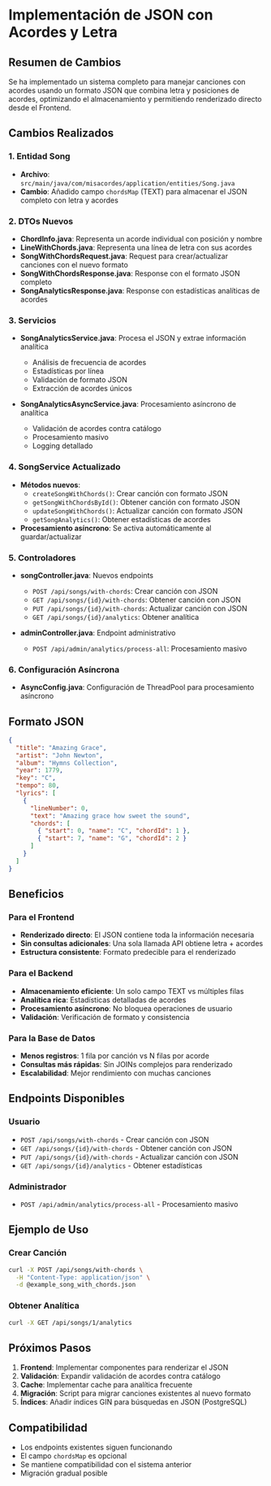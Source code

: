 # Implementación de JSON con Acordes y Letra

## Resumen de Cambios

Se ha implementado un sistema completo para manejar canciones con acordes usando un formato JSON que combina letra y posiciones de acordes, optimizando el almacenamiento y permitiendo renderizado directo desde el Frontend.

## Cambios Realizados

### 1. Entidad Song
- **Archivo**: `src/main/java/com/misacordes/application/entities/Song.java`
- **Cambio**: Añadido campo `chordsMap` (TEXT) para almacenar el JSON completo con letra y acordes

### 2. DTOs Nuevos
- **ChordInfo.java**: Representa un acorde individual con posición y nombre
- **LineWithChords.java**: Representa una línea de letra con sus acordes
- **SongWithChordsRequest.java**: Request para crear/actualizar canciones con el nuevo formato
- **SongWithChordsResponse.java**: Response con el formato JSON completo
- **SongAnalyticsResponse.java**: Response con estadísticas analíticas de acordes

### 3. Servicios
- **SongAnalyticsService.java**: Procesa el JSON y extrae información analítica
  - Análisis de frecuencia de acordes
  - Estadísticas por línea
  - Validación de formato JSON
  - Extracción de acordes únicos

- **SongAnalyticsAsyncService.java**: Procesamiento asíncrono de analítica
  - Validación de acordes contra catálogo
  - Procesamiento masivo
  - Logging detallado

### 4. SongService Actualizado
- **Métodos nuevos**:
  - `createSongWithChords()`: Crear canción con formato JSON
  - `getSongWithChordsById()`: Obtener canción con formato JSON
  - `updateSongWithChords()`: Actualizar canción con formato JSON
  - `getSongAnalytics()`: Obtener estadísticas de acordes
- **Procesamiento asíncrono**: Se activa automáticamente al guardar/actualizar

### 5. Controladores
- **songController.java**: Nuevos endpoints
  - `POST /api/songs/with-chords`: Crear canción con JSON
  - `GET /api/songs/{id}/with-chords`: Obtener canción con JSON
  - `PUT /api/songs/{id}/with-chords`: Actualizar canción con JSON
  - `GET /api/songs/{id}/analytics`: Obtener analítica

- **adminController.java**: Endpoint administrativo
  - `POST /api/admin/analytics/process-all`: Procesamiento masivo

### 6. Configuración Asíncrona
- **AsyncConfig.java**: Configuración de ThreadPool para procesamiento asíncrono

## Formato JSON

```json
{
  "title": "Amazing Grace",
  "artist": "John Newton",
  "album": "Hymns Collection",
  "year": 1779,
  "key": "C",
  "tempo": 80,
  "lyrics": [
    {
      "lineNumber": 0,
      "text": "Amazing grace how sweet the sound",
      "chords": [
        { "start": 0, "name": "C", "chordId": 1 },
        { "start": 7, "name": "G", "chordId": 2 }
      ]
    }
  ]
}
```

## Beneficios

### Para el Frontend
- **Renderizado directo**: El JSON contiene toda la información necesaria
- **Sin consultas adicionales**: Una sola llamada API obtiene letra + acordes
- **Estructura consistente**: Formato predecible para el renderizado

### Para el Backend
- **Almacenamiento eficiente**: Un solo campo TEXT vs múltiples filas
- **Analítica rica**: Estadísticas detalladas de acordes
- **Procesamiento asíncrono**: No bloquea operaciones de usuario
- **Validación**: Verificación de formato y consistencia

### Para la Base de Datos
- **Menos registros**: 1 fila por canción vs N filas por acorde
- **Consultas más rápidas**: Sin JOINs complejos para renderizado
- **Escalabilidad**: Mejor rendimiento con muchas canciones

## Endpoints Disponibles

### Usuario
- `POST /api/songs/with-chords` - Crear canción con JSON
- `GET /api/songs/{id}/with-chords` - Obtener canción con JSON
- `PUT /api/songs/{id}/with-chords` - Actualizar canción con JSON
- `GET /api/songs/{id}/analytics` - Obtener estadísticas

### Administrador
- `POST /api/admin/analytics/process-all` - Procesamiento masivo

## Ejemplo de Uso

### Crear Canción
```bash
curl -X POST /api/songs/with-chords \
  -H "Content-Type: application/json" \
  -d @example_song_with_chords.json
```

### Obtener Analítica
```bash
curl -X GET /api/songs/1/analytics
```

## Próximos Pasos

1. **Frontend**: Implementar componentes para renderizar el JSON
2. **Validación**: Expandir validación de acordes contra catálogo
3. **Cache**: Implementar cache para analítica frecuente
4. **Migración**: Script para migrar canciones existentes al nuevo formato
5. **Índices**: Añadir índices GIN para búsquedas en JSON (PostgreSQL)

## Compatibilidad

- Los endpoints existentes siguen funcionando
- El campo `chordsMap` es opcional
- Se mantiene compatibilidad con el sistema anterior
- Migración gradual posible
